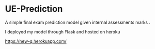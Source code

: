 # UE-Prediction
A simple final exam prediction model given internal assessments marks .

I deployed my model through  Flask  and hosted on heroku


https://new-q.herokuapp.com/
